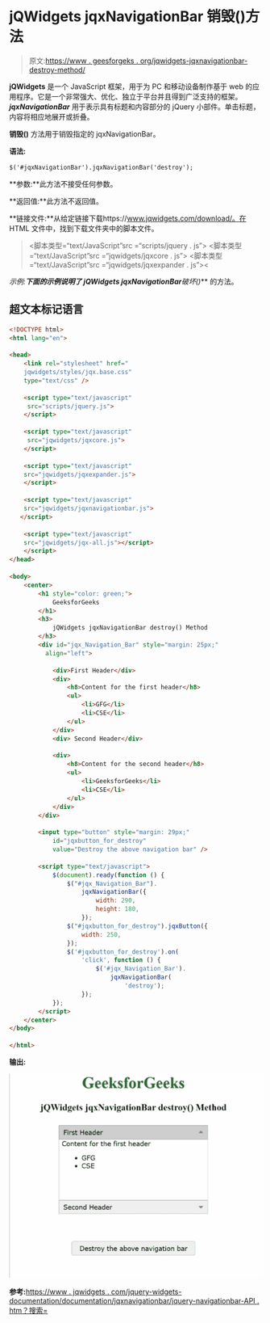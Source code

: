 # jQWidgets jqxNavigationBar 销毁()方法

> 原文:[https://www . geesforgeks . org/jqwidgets-jqxnavigationbar-destroy-method/](https://www.geeksforgeeks.org/jqwidgets-jqxnavigationbar-destroy-method/)

**jQWidgets** 是一个 JavaScript 框架，用于为 PC 和移动设备制作基于 web 的应用程序。它是一个非常强大、优化、独立于平台并且得到广泛支持的框架。 ***jqxNavigationBar*** 用于表示具有标题和内容部分的 jQuery 小部件。单击标题，内容将相应地展开或折叠。

**销毁()** 方法用于销毁指定的 jqxNavigationBar。

**语法:**

```html
$('#jqxNavigationBar').jqxNavigationBar('destroy');
```

**参数:**此方法不接受任何参数。

**返回值:**此方法不返回值。

**链接文件:**从给定链接下载https://www.jqwidgets.com/download/。在 HTML 文件中，找到下载文件夹中的脚本文件。

> <link rel="”stylesheet”" href="”jqwidgets/styles/jqx.base.css”" type="”text/css”">
> <脚本类型=“text/JavaScript”src =“scripts/jquery . js”></脚本>
> <脚本类型=“text/JavaScript”src =“jqwidgets/jqxcore . js”></脚本>
> <脚本类型=“text/JavaScript”src =“jqwidgets/jqxexpander . js”><

**示例:**下面的示例说明了 jQWidgets jqxNavigationBar***破坏()*** 的方法。

## 超文本标记语言

```html
<!DOCTYPE html>
<html lang="en">

<head>
    <link rel="stylesheet" href="
    jqwidgets/styles/jqx.base.css" 
    type="text/css" />

    <script type="text/javascript" 
     src="scripts/jquery.js">
    </script>

    <script type="text/javascript" 
     src="jqwidgets/jqxcore.js">
    </script>

    <script type="text/javascript" 
    src="jqwidgets/jqxexpander.js">
    </script>

    <script type="text/javascript" 
    src="jqwidgets/jqxnavigationbar.js"> 
   </script>

    <script type="text/javascript" 
    src="jqwidgets/jqx-all.js"></script>
    </script>
</head>

<body>
    <center>
        <h1 style="color: green;">
            GeeksforGeeks
        </h1>
        <h3>
            jQWidgets jqxNavigationBar destroy() Method
        </h3>
        <div id="jqx_Navigation_Bar" style="margin: 25px;" 
          align="left">

            <div>First Header</div>
            <div>
                <h8>Content for the first header</h8>
                <ul>
                    <li>GFG</li>
                    <li>CSE</li>
                </ul>
            </div>
            <div> Second Header</div>

            <div>
                <h8>Content for the second header</h8>
                <ul>
                    <li>GeeksforGeeks</li>
                    <li>CSE</li>
                </ul>
            </div>
        </div>

        <input type="button" style="margin: 29px;" 
            id="jqxbutton_for_destroy"
            value="Destroy the above navigation bar" />

        <script type="text/javascript">
            $(document).ready(function () {
                $("#jqx_Navigation_Bar").
                    jqxNavigationBar({
                        width: 290,
                        height: 180,
                    });
                $("#jqxbutton_for_destroy").jqxButton({
                    width: 250,
                });
                $('#jqxbutton_for_destroy').on(
                    'click', function () {
                        $('#jqx_Navigation_Bar').
                            jqxNavigationBar(
                                'destroy');
                    });
            });
        </script>
    </center>
</body>

</html>
```

**输出:**

![](img/32f3eb0aacc617f1935d3b30d98dcdbc.png)

**参考:**[https://www . jqwidgets . com/jquery-widgets-documentation/documentation/jqxnavigationbar/jquery-navigationbar-API . htm？搜索=](https://www.jqwidgets.com/jquery-widgets-documentation/documentation/jqxnavigationbar/jquery-navigationbar-api.htm?search=)